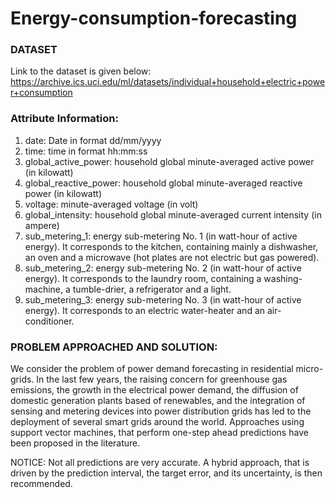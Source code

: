 # Energy-consumption-forecasting

### DATASET
Link to the dataset is given below: https://archive.ics.uci.edu/ml/datasets/individual+household+electric+power+consumption

### Attribute Information:

1. date: Date in format dd/mm/yyyy 
2. time: time in format hh:mm:ss 
3. global_active_power: household global minute-averaged active power (in kilowatt) 
4. global_reactive_power: household global minute-averaged reactive power (in kilowatt) 
5. voltage: minute-averaged voltage (in volt) 
6. global_intensity: household global minute-averaged current intensity (in ampere) 
7. sub_metering_1: energy sub-metering No. 1 (in watt-hour of active energy). It corresponds to the kitchen, containing mainly a dishwasher, an oven and a microwave (hot plates are not electric but gas powered). 
8. sub_metering_2: energy sub-metering No. 2 (in watt-hour of active energy). It corresponds to the laundry room, containing a washing-machine, a tumble-drier, a refrigerator and a light. 
9. sub_metering_3: energy sub-metering No. 3 (in watt-hour of active energy). It corresponds to an electric water-heater and an air-conditioner.

### PROBLEM APPROACHED AND SOLUTION:
We consider the problem of power demand forecasting in residential micro-grids. In the last few years, the raising concern for greenhouse gas emissions, the growth in the electrical power demand, the diffusion of domestic generation plants based of renewables, and the integration of sensing and metering devices into power distribution grids has led to the deployment of several smart grids around the world.
Approaches using support vector machines, that perform one-step ahead predictions have been proposed in the literature. 

NOTICE: Not all predictions are very accurate. A hybrid approach, that is driven by the prediction interval, the target error, and its uncertainty, is then recommended.    